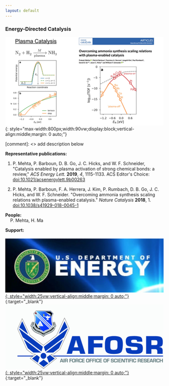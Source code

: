 ```yaml
---
layout: default
---
```


### Energy-Directed Catalysis  

![](/group_data/research_images/energy_directed_catalysis.jpg){: style="max-width:800px;width:90vw;display:block;vertical-align:middle;margin: 0 auto;"}

[comment]: <> add description below

**Representative publications:**
1. P. Mehta, P. Barboun, D. B. Go, J. C. Hicks, and W. F. Schneider, "Catalysis enabled by plasma activation of strong chemical bonds: a review," *ACS Energy Lett.* **2019**, *4*, 1115-1133. ACS Editor's Choice: [doi:10.1021/acsenergylett.9b00263](http://dx.doi.org/10.1021/acsenergylett.9b00263)

1. P. Mehta, P. Barboun, F. A. Herrera, J. Kim, P. Rumbach, D. B. Go, J. C. Hicks, and W. F. Schneider. "Overcoming ammonia synthesis scaling relations with plasma-enabled catalysis." *Nature Catalysis* **2018**, 1. [doi:10.1038/s41929-018-0045-1](https://www.nature.com/articles/s41929-018-0045-1)


**People:**  
&nbsp;&nbsp;&nbsp;&nbsp;P. Mehta, H. Ma

**Support:**  
&nbsp;&nbsp;&nbsp;&nbsp;[![](/group_data/research_images/DOE_logo.png){: style="width:25vw;vertical-align:middle;margin: 0 auto;"}](https://www.energy.gov/){:target="_blank"}
&nbsp;&nbsp;&nbsp;&nbsp;[![](/group_data/research_images/AFOSR_logo.gif){: style="width:25vw;vertical-align:middle;margin: 0 auto;"}](http://www.wpafb.af.mil/afrl/afosr/){:target="_blank"}
